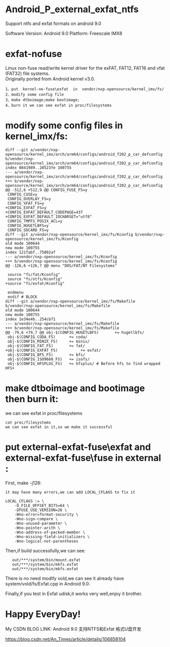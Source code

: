 # Android_P_external_exfat_ntfs
Support ntfs and exfat formats on android 9.0

Software Version: Android 9.0
Platform: Freescale IMX8

exfat-nofuse
============

Linux non-fuse read/write kernel driver for the exFAT, FAT12, FAT16 and vfat (FAT32) file systems.<br />
Originally ported from Android kernel v3.0.


    1、put  kernel-no-fuse\exfat  in  vendor/nxp-opensource/kernel_imx/fs/
    2、modify some config file 
    3、make dtboimage;make bootimage;
    4、burn it we can see exfat in proc/filesystems



modify some config files in kernel_imx/fs:
====================================

```
diff --git a/vendor/nxp-opensource/kernel_imx/arch/arm64/configs/android_f202_p_car_defconfig b/vendor/nxp-opensource/kernel_imx/arch/arm64/configs/android_f202_p_car_defconfig
index 0841989..28523fe 100755
--- a/vendor/nxp-opensource/kernel_imx/arch/arm64/configs/android_f202_p_car_defconfig
+++ b/vendor/nxp-opensource/kernel_imx/arch/arm64/configs/android_f202_p_car_defconfig
@@ -512,6 +512,9 @@ CONFIG_FUSE_FS=y
 CONFIG_CUSE=y
 CONFIG_OVERLAY_FS=y
 CONFIG_VFAT_FS=y
+CONFIG_EXFAT_FS=y
+CONFIG_EXFAT_DEFAULT_CODEPAGE=437
+CONFIG_EXFAT_DEFAULT_IOCHARSET="utf8"
 CONFIG_TMPFS_POSIX_ACL=y
 CONFIG_HUGETLBFS=y
 CONFIG_SDCARD_FS=y
diff --git a/vendor/nxp-opensource/kernel_imx/fs/Kconfig b/vendor/nxp-opensource/kernel_imx/fs/Kconfig
old mode 100644
new mode 100755
index 121fabf..75002af
--- a/vendor/nxp-opensource/kernel_imx/fs/Kconfig
+++ b/vendor/nxp-opensource/kernel_imx/fs/Kconfig
@@ -126,6 +126,7 @@ menu "DOS/FAT/NT Filesystems"
 
 source "fs/fat/Kconfig"
 source "fs/ntfs/Kconfig"
+source "fs/exfat/Kconfig"
 
 endmenu
 endif # BLOCK
diff --git a/vendor/nxp-opensource/kernel_imx/fs/Makefile b/vendor/nxp-opensource/kernel_imx/fs/Makefile
old mode 100644
new mode 100755
index 1e34e4b..254cb71
--- a/vendor/nxp-opensource/kernel_imx/fs/Makefile
+++ b/vendor/nxp-opensource/kernel_imx/fs/Makefile
@@ -79,6 +79,7 @@ obj-$(CONFIG_HUGETLBFS)		+= hugetlbfs/
 obj-$(CONFIG_CODA_FS)		+= coda/
 obj-$(CONFIG_MINIX_FS)		+= minix/
 obj-$(CONFIG_FAT_FS)		+= fat/
+obj-$(CONFIG_EXFAT_FS)          += exfat/
 obj-$(CONFIG_BFS_FS)		+= bfs/
 obj-$(CONFIG_ISO9660_FS)	+= isofs/
 obj-$(CONFIG_HFSPLUS_FS)	+= hfsplus/ # Before hfs to find wrapped HFS+
```



make dtboimage and bootimage then burn it:
======================================

we can see exfat in proc/filesystems

	cat proc/filesystems 
	we can see exfat in it,so we make it successful 


put external-exfat-fuse\exfat  and external-exfat-fuse\fuse in external :
=================================


First, make -j128:

	it may have many errors,we can add LOCAL_CFLAGS to fix it

```
LOCAL_CFLAGS := \
	-D_FILE_OFFSET_BITS=64 \
	-DFUSE_USE_VERSION=26 \
	-Wno-error=format-security \
	-Wno-sign-compare \
	-Wno-unused-parameter \
	-Wno-pointer-arith \
	-Wno-address-of-packed-member \
	-Wno-missing-field-initializers \
	-Wno-logical-not-parentheses
```
Then,if build successfully,we can see: 

```
   out/***/system/bin/mount.exfat
   out/***/system/bin/mkfs.exfat
   out/***/system/bin/mkfs.exfat
```

There is no need modify vold,we can see it already have system/vold/fs/Exfat.cpp in Android 9.0:

Finally,if you test in Exfat udisk,it works very well,enjoy it brother.



Happy EveryDay!
=================================

My CSDN BLOG LINK:
Android 9.0 支持NTFS和Exfat 格式U盘开发

https://blog.csdn.net/An_Times/article/details/106858104
